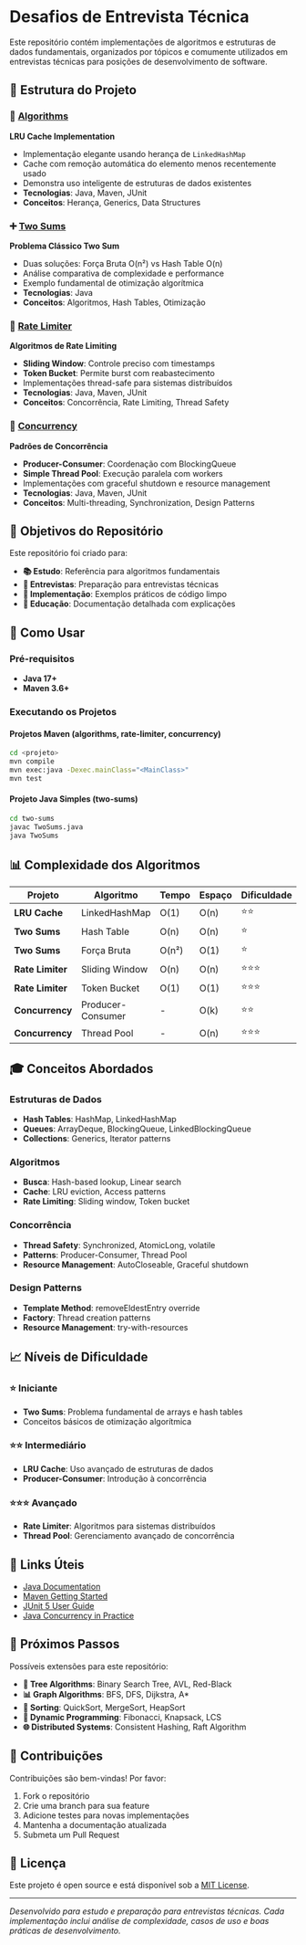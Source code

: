 # Desafios de Entrevista Técnica

Este repositório contém implementações de algoritmos e estruturas de dados fundamentais, organizados por tópicos e comumente utilizados em entrevistas técnicas para posições de desenvolvimento de software.

## 📁 Estrutura do Projeto

### 🧮 [Algorithms](./algorithms/)
**LRU Cache Implementation**
- Implementação elegante usando herança de `LinkedHashMap`
- Cache com remoção automática do elemento menos recentemente usado
- Demonstra uso inteligente de estruturas de dados existentes
- **Tecnologias**: Java, Maven, JUnit
- **Conceitos**: Herança, Generics, Data Structures

### ➕ [Two Sums](./two-sums/)
**Problema Clássico Two Sum**
- Duas soluções: Força Bruta O(n²) vs Hash Table O(n)
- Análise comparativa de complexidade e performance
- Exemplo fundamental de otimização algorítmica
- **Tecnologias**: Java
- **Conceitos**: Algoritmos, Hash Tables, Otimização

### 🚦 [Rate Limiter](./rate-limiter/)
**Algoritmos de Rate Limiting**
- **Sliding Window**: Controle preciso com timestamps
- **Token Bucket**: Permite burst com reabastecimento
- Implementações thread-safe para sistemas distribuídos
- **Tecnologias**: Java, Maven, JUnit
- **Conceitos**: Concorrência, Rate Limiting, Thread Safety

### 🧵 [Concurrency](./concurrency/)
**Padrões de Concorrência**
- **Producer-Consumer**: Coordenação com BlockingQueue
- **Simple Thread Pool**: Execução paralela com workers
- Implementações com graceful shutdown e resource management
- **Tecnologias**: Java, Maven, JUnit
- **Conceitos**: Multi-threading, Synchronization, Design Patterns

## 🎯 Objetivos do Repositório

Este repositório foi criado para:

- **📚 Estudo**: Referência para algoritmos fundamentais
- **💼 Entrevistas**: Preparação para entrevistas técnicas
- **🔧 Implementação**: Exemplos práticos de código limpo
- **📖 Educação**: Documentação detalhada com explicações

## 🚀 Como Usar

### Pré-requisitos
- **Java 17+**
- **Maven 3.6+**

### Executando os Projetos

#### Projetos Maven (algorithms, rate-limiter, concurrency)
```bash
cd <projeto>
mvn compile
mvn exec:java -Dexec.mainClass="<MainClass>"
mvn test
```

#### Projeto Java Simples (two-sums)
```bash
cd two-sums
javac TwoSums.java
java TwoSums
```

## 📊 Complexidade dos Algoritmos

| Projeto | Algoritmo | Tempo | Espaço | Dificuldade |
|---------|-----------|-------|--------|-------------|
| **LRU Cache** | LinkedHashMap | O(1) | O(n) | ⭐⭐ |
| **Two Sums** | Hash Table | O(n) | O(n) | ⭐ |
| **Two Sums** | Força Bruta | O(n²) | O(1) | ⭐ |
| **Rate Limiter** | Sliding Window | O(n) | O(n) | ⭐⭐⭐ |
| **Rate Limiter** | Token Bucket | O(1) | O(1) | ⭐⭐⭐ |
| **Concurrency** | Producer-Consumer | - | O(k) | ⭐⭐ |
| **Concurrency** | Thread Pool | - | O(n) | ⭐⭐⭐ |

## 🎓 Conceitos Abordados

### Estruturas de Dados
- **Hash Tables**: HashMap, LinkedHashMap
- **Queues**: ArrayDeque, BlockingQueue, LinkedBlockingQueue
- **Collections**: Generics, Iterator patterns

### Algoritmos
- **Busca**: Hash-based lookup, Linear search
- **Cache**: LRU eviction, Access patterns
- **Rate Limiting**: Sliding window, Token bucket

### Concorrência
- **Thread Safety**: Synchronized, AtomicLong, volatile
- **Patterns**: Producer-Consumer, Thread Pool
- **Resource Management**: AutoCloseable, Graceful shutdown

### Design Patterns
- **Template Method**: removeEldestEntry override
- **Factory**: Thread creation patterns
- **Resource Management**: try-with-resources

## 📈 Níveis de Dificuldade

### ⭐ Iniciante
- **Two Sums**: Problema fundamental de arrays e hash tables
- Conceitos básicos de otimização algorítmica

### ⭐⭐ Intermediário
- **LRU Cache**: Uso avançado de estruturas de dados
- **Producer-Consumer**: Introdução à concorrência

### ⭐⭐⭐ Avançado
- **Rate Limiter**: Algoritmos para sistemas distribuídos
- **Thread Pool**: Gerenciamento avançado de concorrência

## 🔗 Links Úteis

- [Java Documentation](https://docs.oracle.com/en/java/)
- [Maven Getting Started](https://maven.apache.org/guides/getting-started/)
- [JUnit 5 User Guide](https://junit.org/junit5/docs/current/user-guide/)
- [Java Concurrency in Practice](https://jcip.net/)

## 📝 Próximos Passos

Possíveis extensões para este repositório:

- **🌳 Tree Algorithms**: Binary Search Tree, AVL, Red-Black
- **📊 Graph Algorithms**: BFS, DFS, Dijkstra, A*
- **🔄 Sorting**: QuickSort, MergeSort, HeapSort
- **🧮 Dynamic Programming**: Fibonacci, Knapsack, LCS
- **🌐 Distributed Systems**: Consistent Hashing, Raft Algorithm

## 🤝 Contribuições

Contribuições são bem-vindas! Por favor:

1. Fork o repositório
2. Crie uma branch para sua feature
3. Adicione testes para novas implementações
4. Mantenha a documentação atualizada
5. Submeta um Pull Request

## 📄 Licença

Este projeto é open source e está disponível sob a [MIT License](LICENSE).

---

*Desenvolvido para estudo e preparação para entrevistas técnicas. Cada implementação inclui análise de complexidade, casos de uso e boas práticas de desenvolvimento.*
